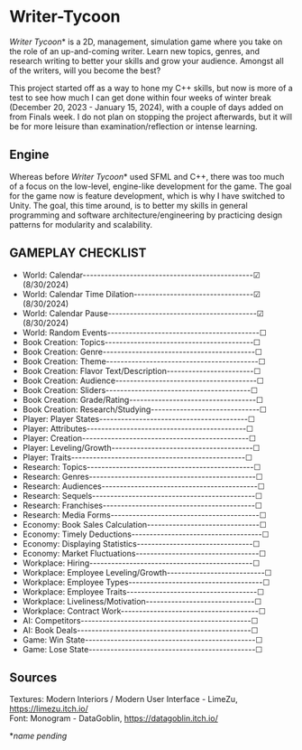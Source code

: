 # Writer-Tycoon
_Writer Tycoon_* is a 2D, management, simulation game where you take on the role of an up-and-coming writer. Learn new topics, genres, and research writing to better your skills and grow your audience. Amongst all of the writers, will you become the best?

This project started off as a way to hone my C++ skills, but now is more of a test to see how much I can get done within four weeks of winter break (December 20, 2023 - January 15, 2024), with a couple of days added on from Finals week. I do not plan on stopping the project afterwards, but it will be for more leisure than examination/reflection or intense learning.

## Engine
Whereas before _Writer Tycoon_* used SFML and C++, there was too much of a focus on the low-level, engine-like development for the game. The goal for the game now is feature development, which is why I have switched to Unity. The goal, this time around, is to better my skills in general programming and software architecture/engineering by practicing design patterns for modularity and scalability.

## GAMEPLAY CHECKLIST
* World: Calendar-----------------------------------------------☑ (8/30/2024)
* World: Calendar Time Dilation---------------------------------☑ (8/30/2024)
* World: Calendar Pause-----------------------------------------☑ (8/30/2024)
* World: Random Events------------------------------------------☐
* Book Creation: Topics-----------------------------------------☐
* Book Creation: Genre------------------------------------------☐
* Book Creation: Theme------------------------------------------☐
* Book Creation: Flavor Text/Description------------------------☐
* Book Creation: Audience---------------------------------------☐
* Book Creation: Sliders----------------------------------------☐
* Book Creation: Grade/Rating-----------------------------------☐
* Book Creation: Research/Studying------------------------------☐
* Player: Player States-----------------------------------------☐
* Player: Attributes--------------------------------------------☐
* Player: Creation----------------------------------------------☐
* Player: Leveling/Growth---------------------------------------☐
* Player: Traits------------------------------------------------☐
* Research: Topics----------------------------------------------☐
* Research: Genres----------------------------------------------☐
* Research: Audiences-------------------------------------------☐
* Research: Sequels---------------------------------------------☐
* Research: Franchises------------------------------------------☐
* Research: Media Forms-----------------------------------------☐
* Economy: Book Sales Calculation-------------------------------☐
* Economy: Timely Deductions------------------------------------☐
* Economy: Displaying Statistics--------------------------------☐
* Economy: Market Fluctuations----------------------------------☐
* Workplace: Hiring---------------------------------------------☐
* Workplace: Employee Leveling/Growth---------------------------☐
* Workplace: Employee Types-------------------------------------☐
* Workplace: Employee Traits------------------------------------☐
* Workplace: Liveliness/Motivation------------------------------☐
* Workplace: Contract Work--------------------------------------☐
* AI: Competitors-----------------------------------------------☐
* AI: Book Deals------------------------------------------------☐
* Game: Win State-----------------------------------------------☐
* Game: Lose State----------------------------------------------☐

## Sources
Textures: Modern Interiors / Modern User Interface - LimeZu, https://limezu.itch.io/<br>
Font: Monogram - DataGoblin, https://datagoblin.itch.io/


*_name pending_
